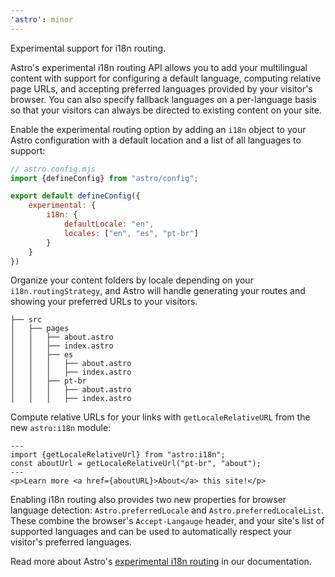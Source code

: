 ```yaml
---
'astro': minor
---
```


Experimental support for i18n routing. 

Astro's experimental i18n routing API allows you to add your multilingual content with support for configuring a default language, computing relative page URLs, and accepting preferred languages provided by your visitor's browser. You can also specify fallback languages on a per-language basis so that your visitors can always be directed to existing content on your site.

Enable the experimental routing option by adding an `i18n` object to your Astro configuration with a default location and a list of all languages to support:

```js
// astro.config.mjs
import {defineConfig} from "astro/config";

export default defineConfig({
    experimental: {
        i18n: {
            defaultLocale: "en",
            locales: ["en", "es", "pt-br"]
        }
    }
})
```

Organize your content folders by locale depending on your `i18n.routingStrategy`, and Astro will handle generating your routes and showing your preferred URLs to your visitors.
```
├── src
│   ├── pages
│   │   ├── about.astro
│   │   ├── index.astro
│   │   ├── es
│   │   │   ├── about.astro
│   │   │   ├── index.astro
│   │   ├── pt-br
│   │   │   ├── about.astro
│   │   │   ├── index.astro
```

Compute relative URLs for your links with `getLocaleRelativeURL` from the new `astro:i18n` module:

```astro
---
import {getLocaleRelativeUrl} from "astro:i18n";
const aboutUrl = getLocaleRelativeUrl("pt-br", "about");
---
<p>Learn more <a href={aboutURL}>About</a> this site!</p>
```

Enabling i18n routing also provides two new properties for browser language detection: `Astro.preferredLocale` and `Astro.preferredLocaleList`. These combine the browser's `Accept-Langauge` header, and your site's list of supported languages and can be used to automatically respect your visitor's preferred languages.

Read more about Astro's [experimental i18n routing](https://docs.astro.build/en/guides/internationalization/) in our documentation.
